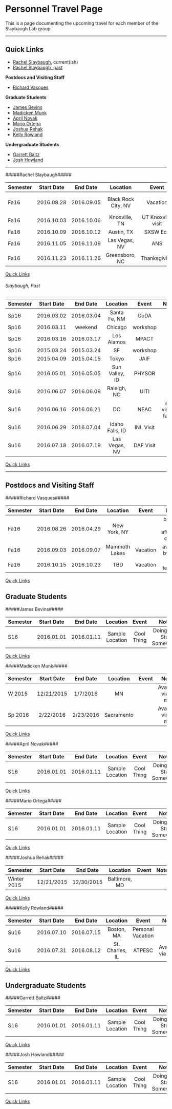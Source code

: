 # Personnel Travel Page

This is a page documenting the upcoming travel for each member of the Slaybaugh Lab group. 

---
## <a name="top">Quick Links ##

* [Rachel Slaybaugh](#rachel-slaybaugh), current(ish)
* [Rachel Slaybaugh, past](#rachel-slaybaugh-past)

**Postdocs and Visiting Staff**

* [Richard Vasques](#richard-vasques)

**Graduate Students**

* [James Bevins](#james-bevins)
* [Madicken Munk](#madicken-munk)
* [April Novak](#april-novak)
* [Mario Ortega](#mario-ortega)
* [Joshua Rehak](#joshua-rehak)
* [Kelly Rowland](#kelly-rowland)

**Undergraduate Students** 

* [Garrett Baltz](#garrett-baltz)
* [Josh Howland](#josh-howland)

---
#####Rachel Slaybaugh#####

| Semester  | Start Date  | End Date | Location | Event | Notes |
| ----------|:-----------:| :-------:| :-------:| :----:| :----:|
| Fa16	| 2016.08.28 |	2016.09.05 | Black Rock City, NV | Vacation | completely out of contact | 
| Fa16  | 2016.10.03 |  2016.10.06 | Knoxville, TN   | UT Knoxville visit | |
| Fa16	| 2016.10.09 |	2016.10.12 | Austin, TX      | SXSW Eco | |
| Fa16	| 2016.11.05 |	2016.11.09 | Las Vegas, NV   | ANS | |
| Fa16	| 2016.11.23 |	2016.11.26 | Greensboro, NC  | Thanksgiving | |

[Quick Links](#top)

###### <a name="rachel-slaybaugh-past">Slaybaugh, Past #####

| Semester  | Start Date  | End Date | Location | Event | Notes |
| ----------|:-----------:| :-------:| :-------:| :----:| :----:|
| Sp16  | 2016.03.02 |  2016.03.04 | Santa Fe, NM     | CoDA | | 
| Sp16	| 2016.03.11 | 	weekend    | Chicago         | workshop	 | | 
| Sp16	| 2016.03.16 | 	2016.03.17 | Los Alamos      | MPACT	 | | 
| Sp16	| 2015.03.24 | 	2015.03.24 | SF		     | workshop  | | 
| Sp16	| 2015.04.09 |	2015.04.15 | Tokyo           | JAIF      | | 
| Sp16	| 2016.05.01 |	2016.05.05 | Sun Valley, ID  | PHYSOR    | | 
| Su16	| 2016.06.07 |	2016.06.09 | Raleigh, NC     | UITI      | | 	
| Su16	| 2016.06.16 |	2016.06.21 | DC              | NEAC      | also visiting family | 
| Su16	| 2016.06.29 |	2016.07.04 | Idaho Falls, ID | INL Visit | | 
| Su16	| 2016.07.18 |	2016.07.19 | Las Vegas, NV   | DAF Visit | | 


[Quick Links](#top)


---
## Postdocs and Visiting Staff ##

#####Richard Vasques#####

| Semester  | Start Date  | End Date | Location | Event | Notes |
| ----------|:-----------:| :-------:| :-------:| :----:| :----:|
| Fa16	| 2016.08.26 | 	2016.04.29 | 	New York, NY |  |  back on the afternoon of 29th| 
| Fa16	| 2016.09.03 |	2016.09.07 | 	Mammoth Lakes | 	Vacation  | available by email | 
| Fa16	| 2016.10.15 |	2016.10.23 | 	TBD | 	Vacation  | dates tentative | 

[Quick Links](#top)

## Graduate Students ##

#####James Bevins#####

| Semester  | Start Date  | End Date | Location | Event | Notes |
| ----------|:-----------:| :-------:| :-------:| :----:| :----:|
| S16	  | 2016.01.01 |	2016.01.11  | 	Sample Location	 | Cool Thing | Doing Cool Stuff Somewhere |  

[Quick Links](#top)

#####Madicken Munk#####

| Semester  | Start Date  | End Date | Location | Event | Notes |
| ----------|:-----------:| :-------:| :-------:| :----:| :----:|
| W 2015  | 12/21/2015 | 1/7/2016  | MN	  |   | Available via e-mail  | 
| Sp 2016 | 2/22/2016 | 2/23/2016  | Sacramento  |  | 	Available via e-mail |  

[Quick Links](#top)

#####April Novak#####

| Semester  | Start Date  | End Date | Location | Event | Notes |
| ----------|:-----------:| :-------:| :-------:| :----:| :----:|
| S16	  | 2016.01.01 |	2016.01.11  | 	Sample Location	 | Cool Thing | Doing Cool Stuff Somewhere | 

[Quick Links](#top)

#####Mario Ortega#####

| Semester  | Start Date  | End Date | Location | Event | Notes |
| ----------|:-----------:| :-------:| :-------:| :----:| :----:|
| S16	  | 2016.01.01 |	2016.01.11  | 	Sample Location	 | Cool Thing | Doing Cool Stuff Somewhere | 


[Quick Links](#top)

#####Joshua Rehak#####

| Semester  | Start Date  | End Date | Location | Event | Notes |
| ----------|:-----------:| :-------:| :-------:| :----:| :----:|
| Winter 2015  | 12/21/2015  | 12/30/2015  | Baltimore, MD  |   |   | 


[Quick Links](#top)

#####Kelly Rowland#####

| Semester  | Start Date  | End Date | Location | Event | Notes |
| ----------|:-----------:| :-------:| :-------:| :----:| :----:|
| Su16	 | 2016.07.10  | 2016.07.15  | 	Boston, MA	 |  Personal Vacation | | 
| Su16	 | 2016.07.31  | 2016.08.12  | 	St. Charles, IL	 | ATPESC | Available via Email | 


[Quick Links](#top)

## Undergraduate Students ##

#####Garrett Baltz#####

| Semester  | Start Date  | End Date | Location | Event | Notes |
| ----------|:-----------:| :-------:| :-------:| :----:| :----:|
| S16	  | 2016.01.01 |	2016.01.11  | 	Sample Location	 | Cool Thing | Doing Cool Stuff Somewhere | 


[Quick Links](#top)

#####Josh Howland#####

| Semester  | Start Date  | End Date | Location | Event | Notes |
| ----------|:-----------:| :-------:| :-------:| :----:| :----:|
| S16	  | 2016.01.01 |	2016.01.11  | 	Sample Location	 | Cool Thing | Doing Cool Stuff Somewhere | 

[Quick Links](#top)

